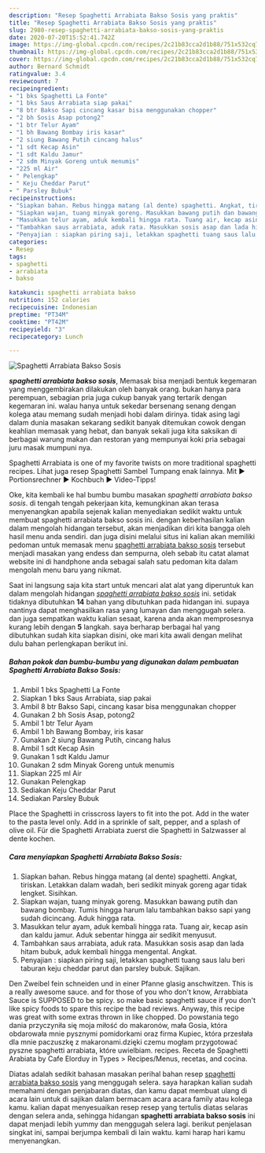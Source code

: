 ```yaml
---
description: "Resep Spaghetti Arrabiata Bakso Sosis yang praktis"
title: "Resep Spaghetti Arrabiata Bakso Sosis yang praktis"
slug: 2980-resep-spaghetti-arrabiata-bakso-sosis-yang-praktis
date: 2020-07-20T15:52:41.742Z
image: https://img-global.cpcdn.com/recipes/2c21b83cca2d1b88/751x532cq70/spaghetti-arrabiata-bakso-sosis-foto-resep-utama.jpg
thumbnail: https://img-global.cpcdn.com/recipes/2c21b83cca2d1b88/751x532cq70/spaghetti-arrabiata-bakso-sosis-foto-resep-utama.jpg
cover: https://img-global.cpcdn.com/recipes/2c21b83cca2d1b88/751x532cq70/spaghetti-arrabiata-bakso-sosis-foto-resep-utama.jpg
author: Bernard Schmidt
ratingvalue: 3.4
reviewcount: 7
recipeingredient:
- "1 bks Spaghetti La Fonte"
- "1 bks Saus Arrabiata siap pakai"
- "8 btr Bakso Sapi cincang kasar bisa menggunakan chopper"
- "2 bh Sosis Asap potong2"
- "1 btr Telur Ayam"
- "1 bh Bawang Bombay iris kasar"
- "2 siung Bawang Putih cincang halus"
- "1 sdt Kecap Asin"
- "1 sdt Kaldu Jamur"
- "2 sdm Minyak Goreng untuk menumis"
- "225 ml Air"
- " Pelengkap"
- " Keju Cheddar Parut"
- " Parsley Bubuk"
recipeinstructions:
- "Siapkan bahan. Rebus hingga matang (al dente) spaghetti. Angkat, tiriskan. Letakkan dalam wadah, beri sedikit minyak goreng agar tidak lengket. Sisihkan."
- "Siapkan wajan, tuang minyak goreng. Masukkan bawang putih dan bawang bombay. Tumis hingga harum lalu tambahkan bakso sapi yang sudah dicincang. Aduk hingga rata."
- "Masukkan telur ayam, aduk kembali hingga rata. Tuang air, kecap asin dan kaldu jamur. Aduk sebentar hingga air sedikit menyusut."
- "Tambahkan saus arrabiata, aduk rata. Masukkan sosis asap dan lada hitam bubuk, aduk kembali hingga mengental. Angkat."
- "Penyajian : siapkan piring saji, letakkan spaghetti tuang saus lalu beri taburan keju cheddar parut dan parsley bubuk. Sajikan."
categories:
- Resep
tags:
- spaghetti
- arrabiata
- bakso

katakunci: spaghetti arrabiata bakso 
nutrition: 152 calories
recipecuisine: Indonesian
preptime: "PT34M"
cooktime: "PT42M"
recipeyield: "3"
recipecategory: Lunch

---
```



![Spaghetti Arrabiata Bakso Sosis](https://img-global.cpcdn.com/recipes/2c21b83cca2d1b88/751x532cq70/spaghetti-arrabiata-bakso-sosis-foto-resep-utama.jpg)

<b><i>spaghetti arrabiata bakso sosis</i></b>, Memasak bisa menjadi bentuk kegemaran yang menggembirakan dilakukan oleh banyak orang. bukan hanya para perempuan, sebagian pria juga cukup banyak yang tertarik dengan kegemaran ini. walau hanya untuk sekedar bersenang senang dengan kolega atau memang sudah menjadi hobi dalam dirinya. tidak asing lagi dalam dunia masakan sekarang sedikit banyak ditemukan cowok dengan keahlian memasak yang hebat, dan banyak sekali juga kita saksikan di berbagai warung makan dan restoran yang mempunyai koki pria sebagai juru masak mumpuni nya.

Spaghetti Arrabiata is one of my favorite twists on more traditional spaghetti recipes. Lihat juga resep Spaghetti Sambel Tumpang enak lainnya. Mit ► Portionsrechner ► Kochbuch ► Video-Tipps!

Oke, kita kembali ke hal bumbu bumbu masakan <i>spaghetti arrabiata bakso sosis</i>. di tengah tengah pekerjaan kita, kemungkinan akan terasa menyenangkan apabila sejenak kalian menyediakan sedikit waktu untuk membuat spaghetti arrabiata bakso sosis ini. dengan keberhasilan kalian dalam mengolah hidangan tersebut, akan menjadikan diri kita bangga oleh hasil menu anda sendiri. dan juga disini melalui situs ini kalian akan memiliki pedoman untuk memasak menu <u>spaghetti arrabiata bakso sosis</u> tersebut menjadi masakan yang endess dan sempurna, oleh sebab itu catat alamat website ini di handphone anda sebagai salah satu pedoman kita dalam mengolah menu baru yang nikmat.


Saat ini langsung saja kita start untuk mencari alat alat yang diperuntuk kan dalam mengolah hidangan <u><i>spaghetti arrabiata bakso sosis</i></u> ini. setidak tidaknya dibutuhkan <b>14</b> bahan yang dibutuhkan pada hidangan ini. supaya nantinya dapat menghasilkan rasa yang lumayan dan menggugah selera. dan juga sempatkan waktu kalian sesaat, karena anda akan memprosesnya kurang lebih dengan <b>5</b> langkah. saya berharap berbagai hal yang dibutuhkan sudah kita siapkan disini, oke mari kita awali dengan melihat dulu bahan perlengkapan berikut ini.

<!--inarticleads1-->

##### Bahan pokok dan bumbu-bumbu yang digunakan dalam pembuatan Spaghetti Arrabiata Bakso Sosis:

1. Ambil 1 bks Spaghetti La Fonte
1. Siapkan 1 bks Saus Arrabiata, siap pakai
1. Ambil 8 btr Bakso Sapi, cincang kasar bisa menggunakan chopper
1. Gunakan 2 bh Sosis Asap, potong2
1. Ambil 1 btr Telur Ayam
1. Ambil 1 bh Bawang Bombay, iris kasar
1. Gunakan 2 siung Bawang Putih, cincang halus
1. Ambil 1 sdt Kecap Asin
1. Gunakan 1 sdt Kaldu Jamur
1. Gunakan 2 sdm Minyak Goreng untuk menumis
1. Siapkan 225 ml Air
1. Gunakan  Pelengkap
1. Sediakan  Keju Cheddar Parut
1. Sediakan  Parsley Bubuk


Place the Spaghetti in crisscross layers to fit into the pot. Add in the water to the pasta level only. Add in a sprinkle of salt, pepper, and a splash of olive oil. Für die Spaghetti Arrabiata zuerst die Spaghetti in Salzwasser al dente kochen. 

<!--inarticleads2-->

##### Cara menyiapkan Spaghetti Arrabiata Bakso Sosis:

1. Siapkan bahan. Rebus hingga matang (al dente) spaghetti. Angkat, tiriskan. Letakkan dalam wadah, beri sedikit minyak goreng agar tidak lengket. Sisihkan.
1. Siapkan wajan, tuang minyak goreng. Masukkan bawang putih dan bawang bombay. Tumis hingga harum lalu tambahkan bakso sapi yang sudah dicincang. Aduk hingga rata.
1. Masukkan telur ayam, aduk kembali hingga rata. Tuang air, kecap asin dan kaldu jamur. Aduk sebentar hingga air sedikit menyusut.
1. Tambahkan saus arrabiata, aduk rata. Masukkan sosis asap dan lada hitam bubuk, aduk kembali hingga mengental. Angkat.
1. Penyajian : siapkan piring saji, letakkan spaghetti tuang saus lalu beri taburan keju cheddar parut dan parsley bubuk. Sajikan.


Den Zweibel fein schneiden und in einer Pfanne glasig anschwitzen. This is a really awesome sauce. and for those of you who don&#39;t know, Arrabbiata Sauce is SUPPOSED to be spicy. so make basic spaghetti sauce if you don&#39;t like spicy foods to spare this recipe the bad reviews. Anyway, this recipe was great with some extras thrown in like chopped. Do powstania tego dania przyczyniła się moja miłość do makaronów, mała Gosia, która obdarowała mnie pysznymi pomidorkami oraz firma Kupiec, która przesłała dla mnie paczuszkę z makaronami.dzięki czemu mogłam przygotować pyszne spaghetti arrabiata, które uwielbiam. recipes. Receta de Spaghetti Arabiata by Cafe Elorduy in Types &gt; Recipes/Menus, recetas, and cocina. 

Diatas adalah sedikit bahasan masakan perihal bahan resep <u>spaghetti arrabiata bakso sosis</u> yang menggugah selera. saya harapkan kalian sudah memahami dengan penjabaran diatas, dan kamu dapat membuat ulang di acara lain untuk di sajikan dalam bermacam acara acara family atau kolega kamu. kalian dapat menyesuaikan resep resep yang tertulis diatas selaras dengan selera anda, sehingga hidangan <b>spaghetti arrabiata bakso sosis</b> ini dapat menjadi lebih yummy dan menggugah selera lagi. berikut penjelasan singkat ini, sampai berjumpa kembali di lain waktu. kami harap hari kamu menyenangkan.
